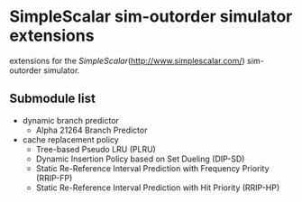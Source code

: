 SimpleScalar sim-outorder simulator extensions
===
extensions for the _SimpleScalar_(http://www.simplescalar.com/) sim-outorder simulator.
## Submodule list ##
* dynamic branch predictor
	* Alpha 21264 Branch Predictor
* cache replacement policy
	* Tree-based Pseudo LRU (PLRU)
	* Dynamic Insertion Policy based on Set Dueling (DIP-SD)
	* Static Re-Reference Interval Prediction with Frequency Priority (RRIP-FP)
	* Static Re-Reference Interval Prediction with Hit Priority (RRIP-HP)

